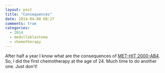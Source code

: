 ```yaml
---
layout: post
title: "Consequences"
date: 2014-04-08 08:27
comments: true
categories:
  - 2014
  - medulloblastoma
  - chemotherapy
---
```

After half a year I know what are the consequences of [MET-HIT
2000-AB4][hit2000]. So, I did the first chemotherapy at the age of 24.
Much time to do another one. Just don't!

[hit2000]: http://protiv-raka.org/wp-content/uploads/2011/02/protokol_hit_2000.pdf
